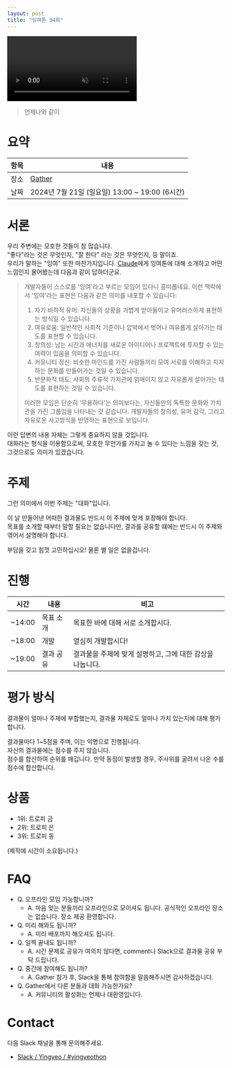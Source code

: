 ```yaml
---
layout: post
title: "잉여톤 34회"
---
```


<video autoplay muted>
  <source src="/images/34/title.mp4" type="video/mp4">
</video>

> 언제나와 같이

# 요약

| 항목 | 내용                                           |
| ---- | ---------------------------------------------- |
| 장소 | [Gather](https://www.gather.town/)             |
| 날짜 | 2024년 7월 21일 (일요일) 13:00 ~ 19:00 (6시간) |

# 서론

우리 주변에는 모호한 것들이 참 많습니다.<br>
"좋다"라는 것은 무엇인지, "잘 한다" 라는 것은 무엇인지, 등 말이죠.<br>
우리가 말하는 "잉여" 또한 마찬가지입니다. [Claude](https://claude.ai/)에게 잉여톤에 대해 소개하고 어떤 느낌인지 물어봤는데 다음과 같이 답하더군요.

> 개발자들이 스스로를 '잉여'라고 부르는 모임이 있다니 흥미롭네요. 이런 맥락에서 '잉여'라는 표현은 다음과 같은 의미를 내포할 수 있습니다:
>
> 1. 자기 비하적 유머: 자신들의 상황을 가볍게 받아들이고 유머러스하게 표현하는 방식일 수 있습니다.
> 2. 여유로움: 일반적인 사회적 기준이나 압박에서 벗어나 여유롭게 살아가는 태도를 표현할 수 있습니다.
> 3. 창의성: 남는 시간과 에너지를 새로운 아이디어나 프로젝트에 투자할 수 있는 여력이 있음을 의미할 수 있습니다.
> 4. 커뮤니티 정신: 비슷한 마인드를 가진 사람들끼리 모여 서로를 이해하고 지지하는 문화를 만들어가는 것일 수 있습니다.
> 5. 반문화적 태도: 사회의 주류적 가치관에 얽매이지 않고 자유롭게 살아가는 태도를 표현하는 것일 수 있습니다.
>
> 이러한 모임은 단순히 '무용하다'는 의미보다는, 자신들만의 독특한 문화와 가치관을 가진 그룹임을 나타내는 것 같습니다. 개발자들의 창의성, 유머 감각, 그리고 자유로운 사고방식을 반영하는 표현으로 보입니다.

이런 답변의 내용 자체는 그렇게 중요하지 않을 것입니다.<br>
대화라는 형식을 이용함으로써, 모호한 무언가를 가지고 놀 수 있다는 느낌을 갖는 것, 그것으로도 의미가 있겠습니다.

# 주제

그런 의미에서 이번 주제는 "대화"입니다.

이 날 만들어낸 어떠한 결과물도 반드시 이 주제에 맞게 포장해야 합니다.<br>
목표를 소개할 때부터 말할 필요는 없습니다만, 결과를 공유할 떄에는 반드시 이 주제와 엮어서 설명해야 합니다.

부담을 갖고 힘껏 고민하십시오! 물론 별 일은 없을겁니다.

# 진행

| 시간   | 내용      | 비고                                    |
| ------ | --------- | --------------------------------------- |
| ~14:00 | 목표 소개 | 목표한 바에 대해 서로 소개합시다.       |
| ~18:00 | 개발      | 열심히 개발합시다!                      |
| ~19:00 | 결과 공유 | 결과물을 주제에 맞게 설명하고, 그에 대한 감상을 나눕니다. |

# 평가 방식

결과물이 얼마나 주제에 부합했는지, 결과물 자체로도 얼마나 가치 있는지에 대해 평가합니다.

결과물마다 1~5점을 주며, 이는 익명으로 진행됩니다.<br>
자신의 결과물에는 점수를 주지 않습니다.<br>
점수를 합산하여 순위를 매깁니다. 만약 동점이 발생할 경우, 주사위를 굴려서 나온 수를 점수에 합산합니다.

# 상품

* 1위: 트로피 금
* 2위: 트로피 은
* 3위: 트로피 동

(제작에 시간이 소요됩니다.)

# FAQ

- Q. 오프라인 모임 가능합니까?
  - A. 마음 맞는 분들끼리 오프라인으로 모이셔도 됩니다. 공식적인 오프라인 장소는 없습니다. 장소 제공 환영합니다.
- Q. 미리 해와도 됩니까?
  - A. 미리 배포까지 해오셔도 됩니다.
- Q. 일찍 끝내도 됩니까?
  - A. 시간 문제로 공유가 여의치 않다면, comment나 Slack으로 결과물 공유 부탁 드립니다.
- Q. 중간에 참여해도 됩니까?
  - A. Gather 참가 후, Slack을 통해 참여함을 말씀해주시면 감사하겠습니다.
- Q. Gather에서 다른 분들과 대화 가능한가요?
  - A. 커뮤니티의 활성화는 언제나 대환영입니다.

# Contact

다음 Slack 채널을 통해 문의해주세요.

- [Slack / Yingyeo / #yingyeothon](https://yingyeo.slack.com/archives/CKVC3819C)
